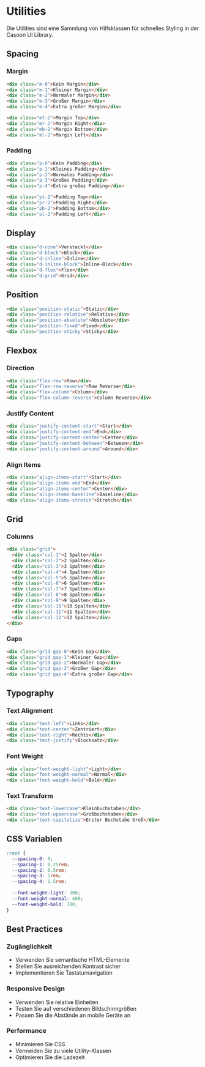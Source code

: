 # Utilities

Die Utilities sind eine Sammlung von Hilfsklassen für schnelles Styling in der Casoon UI Library.

## Spacing

### Margin

```html
<div class="m-0">Kein Margin</div>
<div class="m-1">Kleiner Margin</div>
<div class="m-2">Normaler Margin</div>
<div class="m-3">Großer Margin</div>
<div class="m-4">Extra großer Margin</div>

<div class="mt-2">Margin Top</div>
<div class="mr-2">Margin Right</div>
<div class="mb-2">Margin Bottom</div>
<div class="ml-2">Margin Left</div>
```

### Padding

```html
<div class="p-0">Kein Padding</div>
<div class="p-1">Kleines Padding</div>
<div class="p-2">Normales Padding</div>
<div class="p-3">Großes Padding</div>
<div class="p-4">Extra großes Padding</div>

<div class="pt-2">Padding Top</div>
<div class="pr-2">Padding Right</div>
<div class="pb-2">Padding Bottom</div>
<div class="pl-2">Padding Left</div>
```

## Display

```html
<div class="d-none">Versteckt</div>
<div class="d-block">Block</div>
<div class="d-inline">Inline</div>
<div class="d-inline-block">Inline-Block</div>
<div class="d-flex">Flex</div>
<div class="d-grid">Grid</div>
```

## Position

```html
<div class="position-static">Static</div>
<div class="position-relative">Relative</div>
<div class="position-absolute">Absolute</div>
<div class="position-fixed">Fixed</div>
<div class="position-sticky">Sticky</div>
```

## Flexbox

### Direction

```html
<div class="flex-row">Row</div>
<div class="flex-row-reverse">Row Reverse</div>
<div class="flex-column">Column</div>
<div class="flex-column-reverse">Column Reverse</div>
```

### Justify Content

```html
<div class="justify-content-start">Start</div>
<div class="justify-content-end">End</div>
<div class="justify-content-center">Center</div>
<div class="justify-content-between">Between</div>
<div class="justify-content-around">Around</div>
```

### Align Items

```html
<div class="align-items-start">Start</div>
<div class="align-items-end">End</div>
<div class="align-items-center">Center</div>
<div class="align-items-baseline">Baseline</div>
<div class="align-items-stretch">Stretch</div>
```

## Grid

### Columns

```html
<div class="grid">
  <div class="col-1">1 Spalte</div>
  <div class="col-2">2 Spalten</div>
  <div class="col-3">3 Spalten</div>
  <div class="col-4">4 Spalten</div>
  <div class="col-5">5 Spalten</div>
  <div class="col-6">6 Spalten</div>
  <div class="col-7">7 Spalten</div>
  <div class="col-8">8 Spalten</div>
  <div class="col-9">9 Spalten</div>
  <div class="col-10">10 Spalten</div>
  <div class="col-11">11 Spalten</div>
  <div class="col-12">12 Spalten</div>
</div>
```

### Gaps

```html
<div class="grid gap-0">Kein Gap</div>
<div class="grid gap-1">Kleiner Gap</div>
<div class="grid gap-2">Normaler Gap</div>
<div class="grid gap-3">Großer Gap</div>
<div class="grid gap-4">Extra großer Gap</div>
```

## Typography

### Text Alignment

```html
<div class="text-left">Links</div>
<div class="text-center">Zentriert</div>
<div class="text-right">Rechts</div>
<div class="text-justify">Blocksatz</div>
```

### Font Weight

```html
<div class="font-weight-light">Light</div>
<div class="font-weight-normal">Normal</div>
<div class="font-weight-bold">Bold</div>
```

### Text Transform

```html
<div class="text-lowercase">Kleinbuchstaben</div>
<div class="text-uppercase">Großbuchstaben</div>
<div class="text-capitalize">Erster Buchstabe Groß</div>
```

## CSS Variablen

```css
:root {
  --spacing-0: 0;
  --spacing-1: 0.25rem;
  --spacing-2: 0.5rem;
  --spacing-3: 1rem;
  --spacing-4: 1.5rem;
  
  --font-weight-light: 300;
  --font-weight-normal: 400;
  --font-weight-bold: 700;
}
```

## Best Practices

### Zugänglichkeit

- Verwenden Sie semantische HTML-Elemente
- Stellen Sie ausreichenden Kontrast sicher
- Implementieren Sie Tastaturnavigation

### Responsive Design

- Verwenden Sie relative Einheiten
- Testen Sie auf verschiedenen Bildschirmgrößen
- Passen Sie die Abstände an mobile Geräte an

### Performance

- Minimieren Sie CSS
- Vermeiden Sie zu viele Utility-Klassen
- Optimieren Sie die Ladezeit
``` 